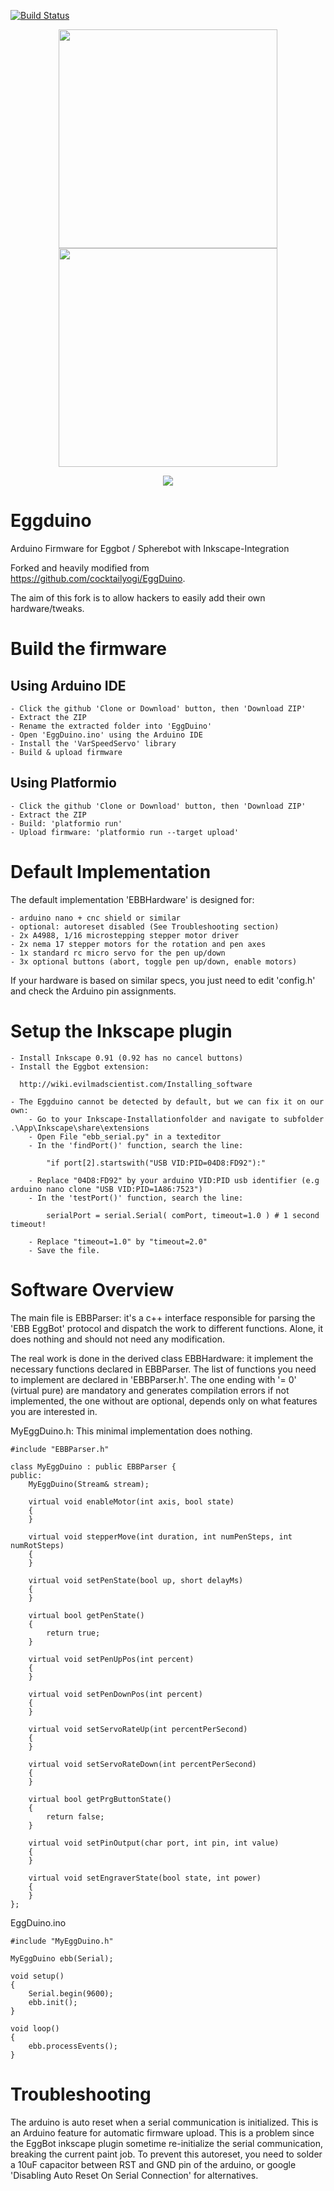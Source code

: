 
[![Build Status](https://secure.travis-ci.org/papabricole/EggDuino.png)](http://travis-ci.org/papabricole/EggDuino)

<p align="center">
  <img src="https://raw.githubusercontent.com/papabricole/EggDuino/master/pictures/IMG_0909.JPG" width="350"/>
  <img src="https://raw.githubusercontent.com/papabricole/EggDuino/master/pictures/IMG_0910.JPG" width="350"/>
</p>

<p align="center">
<a href="https://www.youtube.com/watch?v=VEAcOQIdkII"><img src="https://raw.githubusercontent.com/papabricole/EggDuino/master/pictures/video.jpg"></a>
</p>


Eggduino
========

Arduino Firmware for Eggbot / Spherebot with Inkscape-Integration

Forked and heavily modified from https://github.com/cocktailyogi/EggDuino.

The aim of this fork is to allow hackers to easily add their own hardware/tweaks.

# Build the firmware

## Using Arduino IDE

    - Click the github 'Clone or Download' button, then 'Download ZIP'
    - Extract the ZIP
    - Rename the extracted folder into 'EggDuino'
    - Open 'EggDuino.ino' using the Arduino IDE
    - Install the 'VarSpeedServo' library
    - Build & upload firmware

## Using Platformio

    - Click the github 'Clone or Download' button, then 'Download ZIP'
    - Extract the ZIP
    - Build: 'platformio run'
    - Upload firmware: 'platformio run --target upload'

# Default Implementation

The default implementation 'EBBHardware' is designed for:

    - arduino nano + cnc shield or similar
    - optional: autoreset disabled (See Troubleshooting section)
    - 2x A4988, 1/16 microstepping stepper motor driver
    - 2x nema 17 stepper motors for the rotation and pen axes
    - 1x standard rc micro servo for the pen up/down
    - 3x optional buttons (abort, toggle pen up/down, enable motors)

If your hardware is based on similar specs, you just need to edit 'config.h' and check
the Arduino pin assignments.

# Setup the Inkscape plugin

    - Install Inkscape 0.91 (0.92 has no cancel buttons)
    - Install the Eggbot extension:

      http://wiki.evilmadscientist.com/Installing_software

    - The Eggduino cannot be detected by default, but we can fix it on our own:
        - Go to your Inkscape-Installationfolder and navigate to subfolder .\App\Inkscape\share\extensions
        - Open File "ebb_serial.py" in a texteditor
        - In the 'findPort()' function, search the line:
            
            "if port[2].startswith("USB VID:PID=04D8:FD92"):"

        - Replace "04D8:FD92" by your arduino VID:PID usb identifier (e.g arduino nano clone "USB VID:PID=1A86:7523")
        - In the 'testPort()' function, search the line:

            serialPort = serial.Serial( comPort, timeout=1.0 ) # 1 second timeout!

        - Replace "timeout=1.0" by "timeout=2.0"
        - Save the file.

# Software Overview

The main file is EBBParser: it's a c++ interface responsible for parsing the 'EBB EggBot' protocol and
dispatch the work to different functions. Alone, it does nothing and should not need any modification.

The real work is done in the derived class EBBHardware: it implement the necessary functions declared
in EBBParser. The list of functions you need to implement are declared in 'EBBParser.h'.
The one ending with '= 0' (virtual pure) are mandatory and generates compilation errors if not implemented, the
one without are optional, depends only on what features you are interested in.

MyEggDuino.h: This minimal implementation does nothing.

    #include "EBBParser.h"

    class MyEggDuino : public EBBParser {
    public:
        MyEggDuino(Stream& stream);
    
        virtual void enableMotor(int axis, bool state)
        {
        }
    
        virtual void stepperMove(int duration, int numPenSteps, int numRotSteps)
        {
        }
    
        virtual void setPenState(bool up, short delayMs)
        {
        }
    
        virtual bool getPenState()
        {
            return true;
        }
    
        virtual void setPenUpPos(int percent)
        {
        }
    
        virtual void setPenDownPos(int percent)
        {
        }
    
        virtual void setServoRateUp(int percentPerSecond)
        {
        }
    
        virtual void setServoRateDown(int percentPerSecond)
        {
        }
    
        virtual bool getPrgButtonState()
        {
            return false;
        }
        
        virtual void setPinOutput(char port, int pin, int value)
        {
        }
    
        virtual void setEngraverState(bool state, int power)
        {
        }
    };

EggDuino.ino

    #include "MyEggDuino.h"
    
    MyEggDuino ebb(Serial);
    
    void setup()
    {
        Serial.begin(9600);
        ebb.init();
    }
    
    void loop()
    {
        ebb.processEvents();
    }

# Troubleshooting

The arduino is auto reset when a serial communication is initialized. This is an
Arduino feature for automatic firmware upload.
This is a problem since the EggBot inkscape plugin sometime re-initialize the serial communication,
breaking the current paint job.
To prevent this autoreset, you need to solder a 10uF capacitor between RST and GND pin of the arduino,
or google 'Disabling Auto Reset On Serial Connection' for alternatives.

